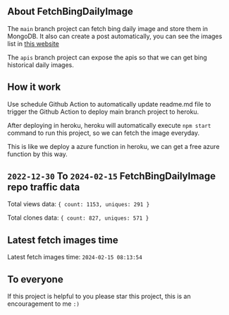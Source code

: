 ## About FetchBingDailyImage

The `main` branch project can fetch bing daily image and store them in MongoDB.
It also can create a post automatically, you can see the images list in [this website](https://oursalbum.netlify.app)

The `apis` branch project can expose the apis so that we can get bing historical daily images.

## How it work

Use schedule Github Action to automatically update readme.md file to trigger the Github Action to deploy main branch project to heroku.

After deploying in heroku, heroku will automatically execute `npm start` command to run this project, so we can fetch the image everyday.

This is like we deploy a azure function in heroku, we can get a free azure function by this way.

## `2022-12-30` To `2024-02-15` FetchBingDailyImage repo traffic data

Total views data: `{ count: 1153, uniques: 291 }`

Total clones data: `{ count: 827, uniques: 571 }`

## Latest fetch images time

Latest fetch images time: `2024-02-15 08:13:54`

## To everyone

If this project is helpful to you please star this project, this is an encouragement to me `:)`




